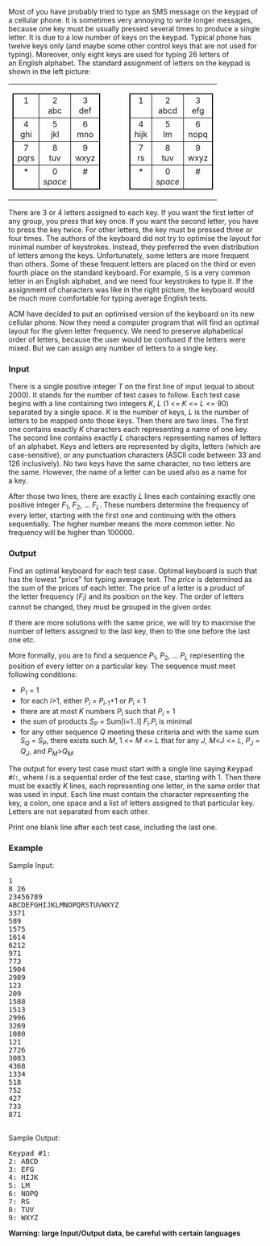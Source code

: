 <p>
Most of you have probably tried to type an&nbsp;SMS message on the keypad of
a&nbsp;cellular phone. It is sometimes very annoying to write longer messages,
because one key must be usually pressed several times to produce a&nbsp;single
letter. It is due to a&nbsp;low number of keys on the keypad. Typical phone has
twelve keys only (and maybe some other control keys that are not used for
typing). Moreover, only eight keys are used for typing 26&nbsp;letters of
an&nbsp;English alphabet. The standard assignment of letters on the keypad is
shown in the left picture:

</p><p>

</p><table align="CENTER"><tbody><tr><td>

<table bordercolor="BLACK" cellpadding="3" cellspacing="0" border="1">
<tbody><tr><td align="CENTER">1<br>&nbsp;</td>
<td align="CENTER">2<br>abc</td>
<td align="CENTER">3<br>def</td>
</tr>
<tr><td align="CENTER">4<br>ghi</td>
<td align="CENTER">5<br>jkl</td>
<td align="CENTER">6<br>mno</td>
</tr>
<tr><td align="CENTER">7<br>pqrs</td>
<td align="CENTER">8<br>tuv</td>
<td align="CENTER">9<br>wxyz</td>
</tr>
<tr><td align="CENTER">*<br>&nbsp;</td>
<td align="CENTER">0<br><em>space</em></td>
<td align="CENTER">#<br>&nbsp;</td>
</tr>
</tbody></table>

</td><td>&nbsp;&nbsp;&nbsp;&nbsp;&nbsp;&nbsp;</td><td>

<table bordercolor="BLACK" cellpadding="3" cellspacing="0" border="1">
<tbody><tr><td align="CENTER">1<br>&nbsp;</td>
<td align="CENTER">2<br>abcd</td>
<td align="CENTER">3<br>efg</td>
</tr>
<tr><td align="CENTER">4<br>hijk</td>
<td align="CENTER">5<br>lm</td>
<td align="CENTER">6<br>nopq</td>
</tr>
<tr><td align="CENTER">7<br>rs</td>
<td align="CENTER">8<br>tuv</td>
<td align="CENTER">9<br>wxyz</td>
</tr>
<tr><td align="CENTER">*<br>&nbsp;</td>
<td align="CENTER">0<br><em>space</em></td>
<td align="CENTER">#<br>&nbsp;</td>
</tr>
</tbody></table>

</td></tr>
</tbody></table>

<p>
There are 3 or 4 letters assigned to each key. If you want the first letter
of any group, you press that key once. If you want the second letter, you
have to press the key twice. For other letters, the key must be pressed three
or four times. The authors of the keyboard did not try to optimise the layout
for minimal number of keystrokes. Instead, they preferred the even
distribution of letters among the keys. Unfortunately, some letters are more
frequent than others. Some of these frequent letters are placed on the third
or even fourth place on the standard keyboard. For
example, <tt>S</tt> is a&nbsp;very common letter in an&nbsp;English alphabet, and we need
four keystrokes to type it. If the assignment of characters was like in the
right picture, the keyboard would be much more comfortable for typing average
English texts.

</p><p>
ACM have decided to put an&nbsp;optimised version of the keyboard on its new
cellular phone. Now they need a&nbsp;computer program that will find an&nbsp;optimal
layout for the given letter frequency. We need to preserve alphabetical
order of letters, because the user would be confused if the letters were
mixed. But we can assign any number of letters to a&nbsp;single key.

</p><p>
</p><h3>Input</h3>

<p>
There is a&nbsp;single positive integer <var>T</var> on the first line of input (equal to about 2000). It stands
for the number of test cases to follow. Each test case begins with a&nbsp;line
containing two integers <var>K</var>, <var>L</var> (1  &lt;= <var>K</var>  &lt;= <var>L</var>  &lt;= 90) separated by
a&nbsp;single space. <var>K</var> is the number of keys, <var>L</var> is the number of letters to be
mapped onto those keys. Then there are two lines. The first
one contains exactly <var>K</var> characters each representing a&nbsp;name of one
key. The second line contains exactly <var>L</var> characters representing names
of letters of an&nbsp;alphabet. Keys and letters are represented by digits,
letters (which are case-sensitive), or any punctuation characters (ASCII code
between 33 and 126 inclusively). No two keys have the same character, no two
letters are the same. However, the name of a&nbsp;letter can be used also as
a&nbsp;name for a&nbsp;key.

</p><p>
After those two lines, there are exactly <var>L</var> lines each containing exactly
one positive integer <var>F</var><sub>1</sub>, <var>F</var><sub>2</sub>, ... <var>F</var><sub><var>L</var></sub>. These numbers determine the
frequency of every letter, starting with the first one and continuing with
the others sequentially. The higher number means the more common letter. No
frequency will be higher than 100000.

</p><p>
</p><h3>Output</h3>

<p>
Find an&nbsp;optimal keyboard for each test case. Optimal keyboard is such that
has the lowest "price" for typing average text. The <em>price</em> is determined
as the sum of the prices of each letter. The price of a&nbsp;letter is a&nbsp;product
of the&nbsp;letter frequency (<var>F</var><sub><var>i</var></sub>) and its position on the key. The order of
letters cannot be changed, they must be grouped in the given order.

</p><p>
If there are more solutions with the same price, we will try to maximise the
number of letters assigned to the last key, then to the one before the last
one etc.

</p><p>
More formally, you are to find a&nbsp;sequence <var>P</var><sub>1</sub>, <var>P</var><sub>2</sub>, ... <var>P</var><sub><var>L</var></sub> 
representing the position of every letter on a&nbsp;particular key. The sequence
must meet following conditions:
</p><div align="left">
<ul>
<li><var>P</var><sub>1</sub> = 1
</li><li>for each <var>i</var>&gt;1, either 
<var>P</var><sub><var>i</var></sub> = <var>P</var><sub><var>i</var>-1</sub>+1 or <var>P</var><sub><var>i</var></sub> = 1
</li><li>there are at most <var>K</var> numbers <var>P</var><sub><var>i</var></sub> such that <var>P</var><sub><var>i</var></sub> = 1
</li><li>the sum of products <var>S</var><sub><var>P</var></sub> = 
Sum[i=1..l]
<var>F</var><sub><var>i</var></sub>.<var>P</var><sub><var>i</var></sub> is minimal
</li><li>for any other sequence <var>Q</var> meeting these criteria and with the same
  sum <var>S</var><sub><var>Q</var></sub> = <var>S</var><sub><var>P</var></sub>, there exists such <var>M</var>, 
1 &lt;= <var>M</var> &lt;= <var>L</var> that for any <var>J</var>,
  <var>M</var>&lt;<var>J</var> &lt;= <var>L</var>, <var>P</var><sub><var>J</var></sub> = <var>Q</var><sub><var>J</var></sub>, and <var>P</var><sub><var>M</var></sub>&gt;<var>Q</var><sub><var>M</var></sub>.
</li></ul>
</div>
<p>
The output for every test case must start with a&nbsp;single line saying
<tt>Keypad #</tt><var>I</var><tt>:</tt>, where <var>I</var> is a&nbsp;sequential order of the test case,
starting with 1. Then there must be exactly <var>K</var> lines, each representing one
letter, in the same order that was used in input. Each line must contain the
character representing the key, a&nbsp;colon, one space and a&nbsp;list of letters
assigned to that particular key. Letters are not separated from each other.

</p><p>
Print one blank line after each test case, including the last one.


</p><h3>Example</h3>
<p>Sample Input:</p>

<pre><tt>1
8 26
23456789
ABCDEFGHIJKLMNOPQRSTUVWXYZ
3371
589
1575
1614
6212
971
773
1904
2989
123
209
1588
1513
2996
3269
1080
121
2726
3083
4368
1334
518
752
427
733
871
</tt>
</pre>

<p>Sample Output:</p>

<pre><tt>Keypad #1:
2: ABCD
3: EFG
4: HIJK
5: LM
6: NOPQ
7: RS
8: TUV
9: WXYZ
</tt></pre>
<b>Warning: large Input/Output data, be careful with certain languages</b>